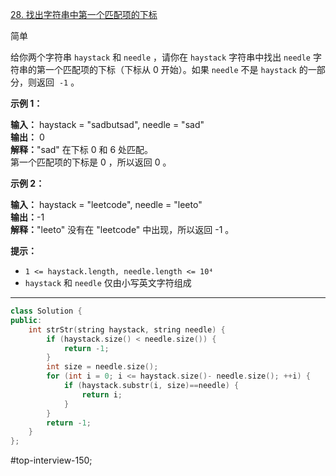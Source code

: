 [28. 找出字符串中第一个匹配项的下标](https://leetcode.cn/problems/find-the-index-of-the-first-occurrence-in-a-string/)

简单

给你两个字符串 `haystack` 和 `needle` ，请你在 `haystack` 字符串中找出 `needle` 字符串的第一个匹配项的下标（下标从 0 开始）。如果 `needle` 不是 `haystack` 的一部分，则返回  `-1` 。

**示例 1：**

**输入：** haystack = "sadbutsad", needle = "sad"  
**输出：** 0  
**解释：**"sad" 在下标 0 和 6 处匹配。  
第一个匹配项的下标是 0 ，所以返回 0 。  

**示例 2：**

**输入：** haystack = "leetcode", needle = "leeto"  
**输出：**-1  
**解释：**"leeto" 没有在 "leetcode" 中出现，所以返回 -1 。  

**提示：**

- `1 <= haystack.length, needle.length <= 10⁴`
- `haystack` 和 `needle` 仅由小写英文字符组成
---- ----
```cpp
class Solution {
public:
    int strStr(string haystack, string needle) {
        if (haystack.size() < needle.size()) {
            return -1;
        }
        int size = needle.size();
        for (int i = 0; i <= haystack.size()- needle.size(); ++i) {
            if (haystack.substr(i, size)==needle) {
                return i;
            }
        }
        return -1;
    }
};
```

#top-interview-150; 